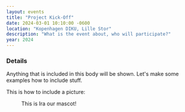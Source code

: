 ```yaml
---
layout: events
title: "Project Kick-Off"
date: 2024-03-01 10:10:00 -0600
location: "Kopenhagen DIKU, Lille Stor"
description: "What is the event about, who will participate?"
year: 2024
---
```


### Details

Anything that is included in this body will be shown. Let's make some examples how to include stuff.

This is how to include a picture:

<figure style="width: 180px" class="align-center">
  <a href="{{ "assets/images/logo.jpg" | relative_url }}" title="The Pixel Tracker logo" alt="The Pixel Tracker logo">
  <img src="{{ "assets/images/logo.jpg" | relative_url }}" alt=""></a>
  <figcaption>This is Ira our mascot!</figcaption>
</figure>


